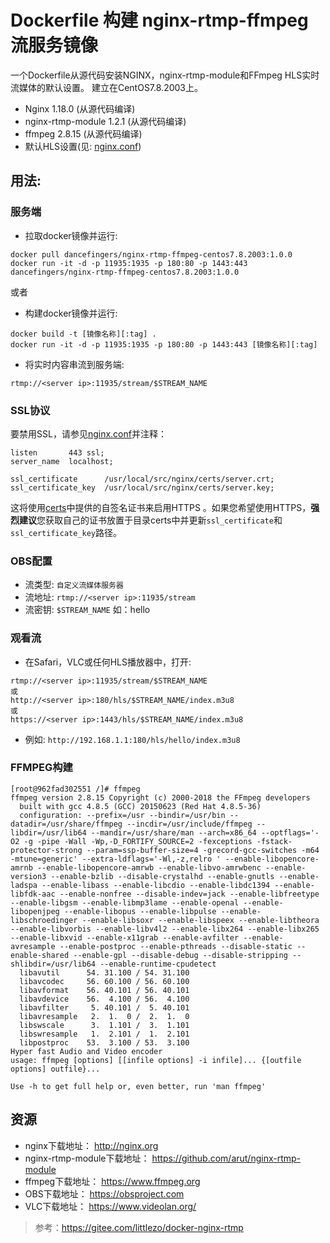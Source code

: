 # Dockerfile 构建 nginx-rtmp-ffmpeg 流服务镜像
一个Dockerfile从源代码安装NGINX，nginx-rtmp-module和FFmpeg
HLS实时流媒体的默认设置。 建立在CentOS7.8.2003上。

* Nginx 1.18.0 (从源代码编译)
* nginx-rtmp-module 1.2.1 (从源代码编译)
* ffmpeg 2.8.15 (从源代码编译)
* 默认HLS设置(见: [nginx.conf](nginx.conf))


## 用法:

### 服务端
* 拉取docker镜像并运行:
```shell
docker pull dancefingers/nginx-rtmp-ffmpeg-centos7.8.2003:1.0.0
docker run -it -d -p 11935:1935 -p 180:80 -p 1443:443 dancefingers/nginx-rtmp-ffmpeg-centos7.8.2003:1.0.0
```
或者 

* 构建docker镜像并运行:
```shell
docker build -t [镜像名称][:tag] .
docker run -it -d -p 11935:1935 -p 180:80 -p 1443:443 [镜像名称][:tag]
```

* 将实时内容串流到服务端:
```shell
rtmp://<server ip>:11935/stream/$STREAM_NAME
```

### SSL协议

要禁用SSL，请参见[nginx.conf](nginx.conf)并注释：

```
listen       443 ssl;
server_name  localhost;

ssl_certificate      /usr/local/src/nginx/certs/server.crt;
ssl_certificate_key  /usr/local/src/nginx/certs/server.key;
```

这将使用[certs](certs)中提供的自签名证书来启用HTTPS 。如果您希望使用HTTPS，**强烈建议**您获取自己的证书放置于目录certs中并更新`ssl_certificate`和`ssl_certificate_key`路径。

### OBS配置

* 流类型: `自定义流媒体服务器`
* 流地址: `rtmp://<server ip>:11935/stream`
* 流密钥: `$STREAM_NAME` 如：hello

### 观看流
* 在Safari，VLC或任何HLS播放器中，打开:
```shell
rtmp://<server ip>:11935/stream/$STREAM_NAME
或
http://<server ip>:180/hls/$STREAM_NAME/index.m3u8
或
https://<server ip>:1443/hls/$STREAM_NAME/index.m3u8
```
* 例如: `http://192.168.1.1:180/hls/hello/index.m3u8`


### FFMPEG构建
```shell
[root@962fad302551 /]# ffmpeg
ffmpeg version 2.8.15 Copyright (c) 2000-2018 the FFmpeg developers
  built with gcc 4.8.5 (GCC) 20150623 (Red Hat 4.8.5-36)
  configuration: --prefix=/usr --bindir=/usr/bin --datadir=/usr/share/ffmpeg --incdir=/usr/include/ffmpeg --libdir=/usr/lib64 --mandir=/usr/share/man --arch=x86_64 --optflags='-O2 -g -pipe -Wall -Wp,-D_FORTIFY_SOURCE=2 -fexceptions -fstack-protector-strong --param=ssp-buffer-size=4 -grecord-gcc-switches -m64 -mtune=generic' --extra-ldflags='-Wl,-z,relro ' --enable-libopencore-amrnb --enable-libopencore-amrwb --enable-libvo-amrwbenc --enable-version3 --enable-bzlib --disable-crystalhd --enable-gnutls --enable-ladspa --enable-libass --enable-libcdio --enable-libdc1394 --enable-libfdk-aac --enable-nonfree --disable-indev=jack --enable-libfreetype --enable-libgsm --enable-libmp3lame --enable-openal --enable-libopenjpeg --enable-libopus --enable-libpulse --enable-libschroedinger --enable-libsoxr --enable-libspeex --enable-libtheora --enable-libvorbis --enable-libv4l2 --enable-libx264 --enable-libx265 --enable-libxvid --enable-x11grab --enable-avfilter --enable-avresample --enable-postproc --enable-pthreads --disable-static --enable-shared --enable-gpl --disable-debug --disable-stripping --shlibdir=/usr/lib64 --enable-runtime-cpudetect
  libavutil      54. 31.100 / 54. 31.100
  libavcodec     56. 60.100 / 56. 60.100
  libavformat    56. 40.101 / 56. 40.101
  libavdevice    56.  4.100 / 56.  4.100
  libavfilter     5. 40.101 /  5. 40.101
  libavresample   2.  1.  0 /  2.  1.  0
  libswscale      3.  1.101 /  3.  1.101
  libswresample   1.  2.101 /  1.  2.101
  libpostproc    53.  3.100 / 53.  3.100
Hyper fast Audio and Video encoder
usage: ffmpeg [options] [[infile options] -i infile]... {[outfile options] outfile}...

Use -h to get full help or, even better, run 'man ffmpeg'
```

## 资源
* nginx下载地址： http://nginx.org
* nginx-rtmp-module下载地址： https://github.com/arut/nginx-rtmp-module
* ffmpeg下载地址： https://www.ffmpeg.org
* OBS下载地址： https://obsproject.com
* VLC下载地址： https://www.videolan.org/

> 参考：https://gitee.com/littlezo/docker-nginx-rtmp